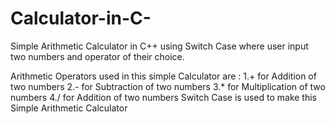 # Calculator-in-C-
Simple Arithmetic Calculator in C++ using Switch Case where user input two numbers and operator of their choice.

Arithmetic Operators used in this simple Calculator are :
 1.+ for Addition of two numbers 
 2.- for Subtraction of two numbers 
 3.* for Multiplication of two numbers 
 4./ for Addition of two numbers 
Switch Case is used to make this Simple Arithmetic Calculator 

